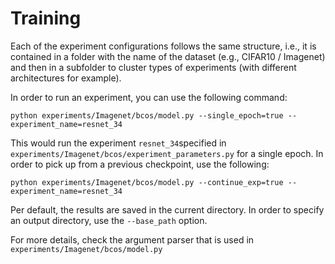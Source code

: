 # Training 
Each of the experiment configurations follows the same structure, i.e., it is contained in a folder with the name of 
the dataset (e.g., CIFAR10 / Imagenet) and then in a subfolder to cluster types of experiments (with different architectures for example).

In order to run an experiment, you can use the following command: 
```
python experiments/Imagenet/bcos/model.py --single_epoch=true --experiment_name=resnet_34
``` 
This would run the experiment `resnet_34`specified in `experiments/Imagenet/bcos/experiment_parameters.py` for a single epoch.
In order to pick up from a previous checkpoint, use the following:  
```
python experiments/Imagenet/bcos/model.py --continue_exp=true --experiment_name=resnet_34
``` 
Per default, the results are saved in the current directory. In order to specify an output directory, use the `--base_path` option.

For more details, check the argument parser that is used in `experiments/Imagenet/bcos/model.py`
